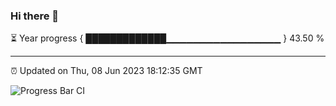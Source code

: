 ### Hi there 👋

⏳ Year progress { █████████████▁▁▁▁▁▁▁▁▁▁▁▁▁▁▁▁▁ } 43.50 %

---

⏰ Updated on Thu, 08 Jun 2023 18:12:35 GMT

![Progress Bar CI](https://github.com/liununu/liununu/workflows/Progress%20Bar%20CI/badge.svg)
